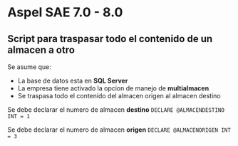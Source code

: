 # Aspel SAE 7.0 - 8.0
## Script para traspasar todo el contenido de un almacen a otro 

Se asume que:
* La base de datos esta en **SQL Server**
* La empresa tiene activado la opcion de manejo de **multialmacen**
* Se traspasa todo el contenido del almacen origen al almacen destino

Se debe declarar el numero de almacen **destino**
`DECLARE @ALMACENDESTINO INT = 1`

Se debe declarar el numero de almacen **origen**
`DECLARE @ALMACENORIGEN INT = 3`





